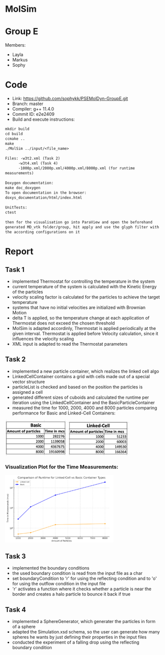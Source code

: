 MolSim
===
# Group E #
Members:
* Layla
* Markus
* Sophy

# Code #
* Link:     https://github.com/sophykk/PSEMolDyn-GroupE.git
* Branch:   master
* Compiler: g++ 11.4.0
* Commit ID: e2e2409
* Build and execute instructions:
 ```
 mkdir build
 cd build
 ccmake ..
 make
 ./MolSim ../input/<file_name>

Files: -w3t2.xml (Task 2)
       -w3t4.xml (Task 4)
       -1000p.xml/2000p.xml/4000p.xml/8000p.xml (for runtime measurements)
 
 Doxygen documentation: 
 make doc_doxygen
 To open documentation in the browser:
 doxys_documentation/html/index.html

UnitTests:
ctest
 
 then for the visualisation go into ParaView and open the beforehand generated MD_vtk folder/group, hit apply and use the glyph filter with the according configurations on it
```
# Report #
## Task 1 ##

- implemented Thermostat for controlling the temperature in the system
- current temperature of the system is calculated with the Kinetic Energy of the particles
- velocity scaling factor is calculated for the particles to achieve the target temperature
- systems that have no initial velocities are initialized with Brownian Motion
- delta T is applied, so the temperature change at each application of Thermostat does not exceed the chosen threshold
- MolSim is adapted accordinly, Thermostat is applied periodically at the given interval. Thermostat is applied before Velocity calculation, since it influences the velocity scaling
- XML input is adapted to read the Thermostat parameters

## Task 2 ##

- implemented a new particle container, which realizes the linked cell algo
- LinkedCellContainer contains a grid with cells made out of a special vector structure
- particleList is checked and based on the position the particles is assigned a cell
- generated different sizes of cuboids and calculated the runtime per iteration using the LinkedCellContainer and the BasicParticleContainer
- measured the time for 1000, 2000, 4000 and 8000 particles comparing performance for Basic and Linked-Cell Containers:

<img src="Basic.png" alt="Time measurements for Basic Container" title="Basic" width="200"/> <img src="Linked Cell.png" alt="Time measurements for Linked Cell Container" title="Linked Cell" width="200"/>

### Visualization Plot for the Time Measurements: ###
<img src="./measurements_pic.png" alt="Corresponding Graph" title="Comparison graph" style="width: 70%;">


  
## Task 3 ##

- implemented the boundary conditions
- the used boundary condition is read from the input file as a char
- set boundaryCondition to 'r' for using the reflecting condition and to 'o' for using the outflow condition in the input file
- 'r' activates a function where it checks whether a particle is near the border and creates a halo particle to bounce it back if true

## Task 4 ##

- implemented a SphereGenerator, which generater the particles in form of a sphere
- adapted the Simulation.xsd schema, so the user can generate how many spheres he wants by just defining their properties in the input files
- conducted the experiment of a falling drop using the reflecting boundary condition
